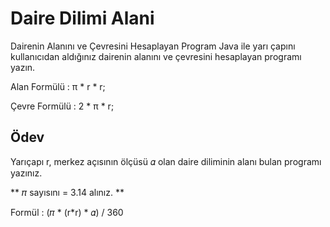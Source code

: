 # Daire Dilimi Alani
Dairenin Alanını ve Çevresini Hesaplayan Program
Java ile yarı çapını kullanıcıdan aldığınız dairenin alanını ve çevresini hesaplayan programı yazın.  

Alan Formülü : π * r * r;  

Çevre Formülü : 2 * π * r;  

## Ödev  
Yarıçapı r, merkez açısının ölçüsü 𝛼 olan daire diliminin alanı bulan programı yazınız.  

** 𝜋 sayısını = 3.14 alınız.  **

Formül : (𝜋 * (r*r) * 𝛼) / 360  
